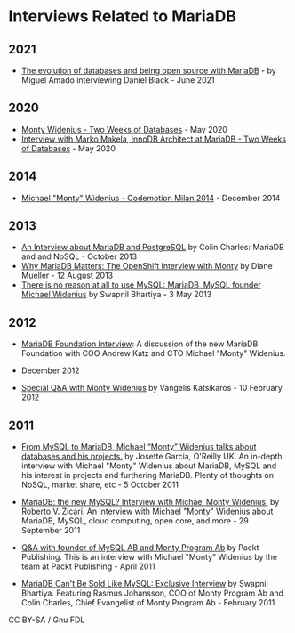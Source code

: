 
# Interviews Related to MariaDB

## 2021


* [The evolution of databases and being open source with MariaDB](https://www.websiteplanet.com/blog/interview-mariadb/) - by Miguel Amado interviewing Daniel Black - June 2021


## 2020


* [Monty Widenius - Two Weeks of Databases](https://www.youtube.com/watch?v=xtNIRkRl-s4) - May 2020
* [Interview with Marko Makela, InnoDB Architect at MariaDB - Two Weeks of Databases](https://www.youtube.com/watch?v=32QUv9ieLU4) - May 2020


## 2014


* [Michael "Monty" Widenius - Codemotion Milan 2014](https://www.youtube.com/watch?v=8r33UZTrPfA) - December 2014


## 2013


* [An Interview about MariaDB and PostgreSQL](https://tapoueh.org/blog/2013/10/16-Interview-MariaDB-PostgreSQL) by Colin Charles: MariaDB and and NoSQL - October 2013
* [Why MariaDB Matters: The OpenShift Interview with Monty](https://blog.openshift.com/why-mariadb-matters-the-openshift-interview-with-monty/) by Diane Mueller - 12 August 2013
* [There is no reason at all to use MySQL: MariaDB, MySQL founder Michael Widenius](https://www.linuxveda.com/2013/05/03/there-is-no-reason-at-all-to-use-mysql-mariadb-mysql-founder-michael-widenius/) by Swapnil Bhartiya - 3 May 2013


## 2012


* [MariaDB Foundation Interview](https://www.youtube.com/watch?v=zeTgx5sVSpk): 
A discussion of the new MariaDB Foundation with COO Andrew Katz and CTO Michael "Monty" Widenius.
- December 2012
* [Special Q&A with Monty Widenius](https://www.linux.com/news/enterprise/biz-enterprise/544438-special-qaa-with-monty-widenius) by Vangelis Katsikaros - 10 February 2012


## 2011


* [From MySQL to MariaDB, Michael “Monty” Widenius talks about databases and his projects.](https://www.josetteorama.com/technology/from-mysql-to-mariadb-michael-%E2%80%9Cmonty%E2%80%9D-widenius-talks-about-databases-and-his-projects/) by Josette Garcia, O'Reilly UK. An in-depth interview with Michael "Monty" Widenius about MariaDB, MySQL and his interest in projects and furthering MariaDB. Plenty of thoughts on NoSQL, market share, etc - 5 October 2011


* [MariaDB: the new MySQL? Interview with Michael Monty Widenius.](https://www.odbms.org/blog/2011/09/mariadb-the-new-mysql-interview-with-michael-monty-widenius/) by Roberto V. Zicari. An interview with Michael "Monty" Widenius about MariaDB, MySQL, cloud computing, open core, and more - 29 September 2011


* [Q&A with founder of MySQL AB and Monty Program Ab](https://www.packtpub.com/article/q-and-a-with-maria-db) by Packt Publishing. This is an interview with Michael "Monty" Widenius by the team at Packt Publishing - April 2011


* [MariaDB Can't Be Sold Like MySQL: Exclusive Interview](https://www.muktware.com/n/04/2011/742) by Swapnil Bhartiya. Featuring Rasmus Johansson, COO of Monty Program Ab and Colin Charles, Chief Evangelist of Monty Program Ab - February 2011


CC BY-SA / Gnu FDL

